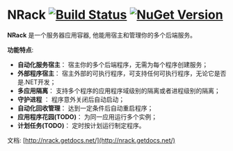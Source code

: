 NRack  [![Build Status](https://travis-ci.org/kerryjiang/NRack.svg?branch=master)](https://travis-ci.org/kerryjiang/NRack) [![NuGet Version](https://img.shields.io/nuget/v/NRack.svg?style=flat)](https://www.nuget.org/packages/NRack/)
=====

**NRack** 是一个服务器应用容器, 他能用宿主和管理你的多个后端服务。

**功能特点**:

* **自动化服务宿主**： 宿主你的多个后端程序，无需为每个程序创建服务；
* **外部程序宿主**： 宿主外部的可执行程序，可支持任何可执行程序，无论它是否是.NET开发；
* **多应用隔离**： 支持多个程序的应用程序域级别的隔离或者进程级别的隔离；
* **守护进程** ： 程序意外关闭后自动启动；
* **自动化回收管理**： 达到一定条件后自动重启程序；
* **应用程序花园(TODO)**： 为同一应用运行多个实例；
* **计划任务(TODO)**： 定时按计划运行制定程序。

文档: [http://nrack.getdocs.net/](http://nrack.getdocs.net/)